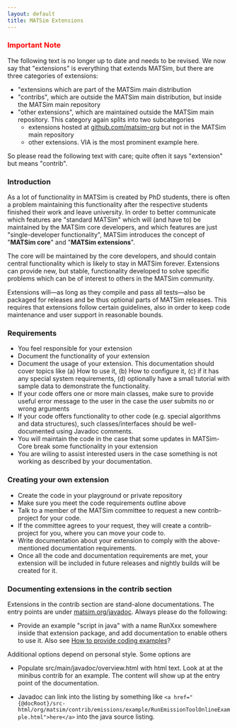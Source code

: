 ```yaml
---
layout: default
title: MATSim Extensions
---
```


### <font style="color:red;">Important Note</font>

The following text is no longer up to date and needs to be revised. We now say that "extensions" is everything that extends MATSim, but there are three categories of extensions:

- "extensions which are part of the MATSim main distribution
- "contribs", which are outside the MATSim main distribution, but inside the MATSim main repository
- "other extensions", which are maintained outside the MATSim main repository. This category again splits into two subcategories
  - extensions hosted at [github.com/matsim-org](https://github.com/matsim-org) but not in the MATSim main repository
  - other extensions. VIA is the most prominent example here.

So please read the following text with care; quite often it says "extension" but means "contrib".

### Introduction

As a lot of functionality in MATSim is created by PhD students, there is often a
problem maintaining this functionality after the respective students finished their
work and leave university. In order to better communicate which features
are "standard MATSim" which will (and have to) be maintained by the MATSim
core developers, and which features are just "single-developer functionality",
MATSim introduces the concept of "**MATSim core**" and "**MATSim extensions**".

The core will be maintained by the core developers, and should contain central
functionality which is likely to stay in MATSim forever. Extensions can
provide new, but stable, functionality developed to solve specific problems
which can be of interest to others in the MATSim community.

Extensions will—as long as they compile and pass all tests—also be packaged
for releases and be thus optional parts of MATSim releases. This requires that
extensions follow certain guidelines, also in order to keep code maintenance
and user support in reasonable bounds.

### Requirements

- You feel responsible for your extension
- Document the functionality of your extension
- Document the usage of your extension. This documentation should cover topics
  like (a) How to use it, (b) How to configure it, (c) if it has any special system requirements, (d) optionally have a small tutorial with sample data to demonstrate the functionality.
- If your code offers one or more main classes, make sure to provide useful error message to the user in the case the user submits no or wrong arguments
- If your code offers functionality to other code (e.g. special algorithms and data structures), such classes/interfaces should be well-documented using Javadoc comments.
- You will maintain the code in the case that some updates in MATSim-Core break some functionality in your extension
- You are wiling to assist interested users in the case something is not working as described by your documentation.

### Creating your own extension

- Create the code in your playground or private repository
- Make sure you meet the code requirements outline above
- Talk to a member of the MATSim committee to request a new contrib-project for your code.
- If the committee agrees to your request, they will create a contrib-project for you, where you can move your code to.
- Write documentation about your extension to comply with the above-mentioned documentation requirements.
- Once all the code and documentation requirements are met, your extension will be included in future releases and nightly builds will be created for it.

### Documenting extensions in the contrib section

Extensions in the contrib section are stand-alone documentations. The entry
points are under [matsim.org/javadoc](/javadoc). Always please do the following:

- Provide an example "script in java" with a name RunXxx somewhere inside that extension
  package, and add documentation to enable others to use it.
  Also see [How to provide coding examples](https://matsim.atlassian.net/wiki/questions/29229089/how-to-provide-coding-examples?src=browse)?

Additional options depend on personal style. Some options are

- Populate src/main/javadoc/overview.html with html text. Look at at the minibus
  contrib for an example. The content will show up at the entry point of the documentation.

- Javadoc can link into the listing by something
  like `<a href="{@docRoot}/src-html/org/matsim/contrib/emissions/example/RunEmissionToolOnlineExample.html">here</a>`
  into the java source listing.

